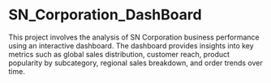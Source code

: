 # SN_Corporation_DashBoard
This project involves the analysis of SN Corporation business performance using an interactive dashboard. The dashboard provides insights into key metrics such as global sales distribution, customer reach, product popularity by subcategory, regional sales breakdown, and order trends over time.
